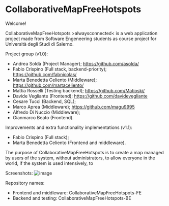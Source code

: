 # CollaborativeMapFreeHotspots

Welcome!

CollaborativeMapFreeHotspots &gt;alwaysconnected&lt; is a web application project made from Software Engeneering students as course project for Università degli Studi di Salerno.

Project group (v1.0):
- Andrea Soldà (Project Manager); https://github.com/asolda/
- Fabio Crispino (Full stack, backend-priority); https://github.com/fabnicolas/
- Marta Benedetta Celiento (Middleware); https://github.com/martaceliento/
- Mattia Rosselli (Testing backend); https://github.com/Matioski/
- Davide Vegliante (Frontend); https://github.com/davidevegliante
- Cesare Tucci (Backend, SQL);
- Marco Aprea (Middleware); https://github.com/magu9995
- Alfredo Di Nuccio (Middleware);
- Gianmarco Beato (Frontend).

Improvements and extra functionality implementations (v1.1):
- Fabio Crispino (Full stack);
- Marta Benedetta Celiento (Frontend and middleware).

The purpose of CollaborativeMapFreeHotspots is to create a map managed by users of the system, without administrators, to allow everyone in the world, if the system is used intensively, to 

Screenshots:
![image](http://i.imgur.com/LZ9FmWZ.png)

Repository names:
- Frontend and middleware: CollaborativeMapFreeHotspots-FE
- Backend and testing: CollaborativeMapFreeHotspots-BE

